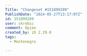 ```yaml
---
Title: "Changeset #151899289"
PublishDate: "2024-05-27T13:17:07Z"
id: 151899289
user: skrebic
comment: Орјен
created_by: iD 2.29.0
tags:
  - Montenegro

---
```

